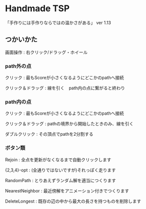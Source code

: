 # Handmade TSP
「手作りには手作りならではの温かさがある」 ver 1.13


## つかいかた


画面操作 : 右クリック/ドラッグ・ホイール

### path外の点
クリック : 最もScoreが小さくなるようにどこかのpathへ接続

クリック＆ドラッグ : 線を引く　path内の点に繋がると終わり

### path内の点
クリック : 最もScoreが小さくなるようにどこかのpathへ接続

クリック＆ドラッグ : pathの境界から開始したときのみ、線を引く

ダブルクリック : その頂点でpathを2分割する

### ボタン類
Rejoin : 全点を更新がなくなるまで自動クリックします

{2,3,4}-opt : (全通りではないですが)それっぽく走ります

RandomPath : とりあえずランダム解を適当につくります

NearestNeighbor : 最近傍解をアニメーション付きでつくります

DeleteLongest : 既存の辺の中から最大の長さを持つものを削除します
